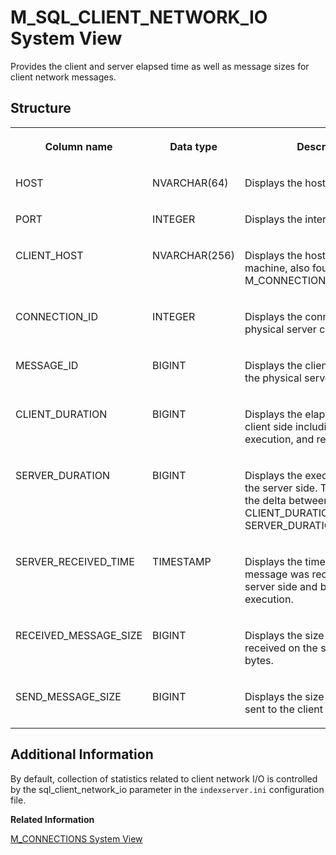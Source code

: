 <!-- loiod2188bf0d295101480fffb8a1bfb6161 -->

# M\_SQL\_CLIENT\_NETWORK\_IO System View

Provides the client and server elapsed time as well as message sizes for client network messages.



<a name="loiod2188bf0d295101480fffb8a1bfb6161___m__s_q_l__c_l_i_e_n_t__n_e_t_w_o_r_k__i_o_1struct_M_SQL_CLIENT_NETWORK_IO"/>

## Structure


<table>
<tr>
<th valign="top">

Column name



</th>
<th valign="top">

Data type



</th>
<th valign="top">

Description



</th>
</tr>
<tr>
<td valign="top">

HOST



</td>
<td valign="top">

NVARCHAR\(64\)



</td>
<td valign="top">

Displays the host name.



</td>
</tr>
<tr>
<td valign="top">

PORT



</td>
<td valign="top">

INTEGER



</td>
<td valign="top">

Displays the internal port.



</td>
</tr>
<tr>
<td valign="top">

CLIENT\_HOST



</td>
<td valign="top">

NVARCHAR\(256\)



</td>
<td valign="top">

Displays the host of the client machine, also found in M\_CONNECTIONS.CLIENT\_HOST.



</td>
</tr>
<tr>
<td valign="top">

CONNECTION\_ID



</td>
<td valign="top">

INTEGER



</td>
<td valign="top">

Displays the connection ID of the physical server connection.



</td>
</tr>
<tr>
<td valign="top">

MESSAGE\_ID



</td>
<td valign="top">

BIGINT



</td>
<td valign="top">

Displays the client message ID on the physical server connection.



</td>
</tr>
<tr>
<td valign="top">

CLIENT\_DURATION



</td>
<td valign="top">

BIGINT



</td>
<td valign="top">

Displays the elapsed time on the client side including send, server execution, and receive.



</td>
</tr>
<tr>
<td valign="top">

SERVER\_DURATION



</td>
<td valign="top">

BIGINT



</td>
<td valign="top">

Displays the execution time on the server side. Transport time is the delta between CLIENT\_DURATION and SERVER\_DURATION.



</td>
</tr>
<tr>
<td valign="top">

SERVER\_RECEIVED\_TIME



</td>
<td valign="top">

TIMESTAMP



</td>
<td valign="top">

Displays the time when the message was received on the server side and begin of execution.



</td>
</tr>
<tr>
<td valign="top">

RECEIVED\_MESSAGE\_SIZE



</td>
<td valign="top">

BIGINT



</td>
<td valign="top">

Displays the size of messages received on the server side in bytes.



</td>
</tr>
<tr>
<td valign="top">

SEND\_MESSAGE\_SIZE



</td>
<td valign="top">

BIGINT



</td>
<td valign="top">

Displays the size of the messages sent to the client side in bytes.



</td>
</tr>
</table>



<a name="loiod2188bf0d295101480fffb8a1bfb6161__section_ir1_4rb_k1b"/>

## Additional Information

By default, collection of statistics related to client network I/O is controlled by the sql\_client\_network\_io parameter in the `indexserver.ini` configuration file.

**Related Information**  


[M\_CONNECTIONS System View](m-connections-system-view-20abcf1.md "Provides detailed information on connections between a client and a database. Information includes: connection status, client information, connection type, and resource utilization.")

